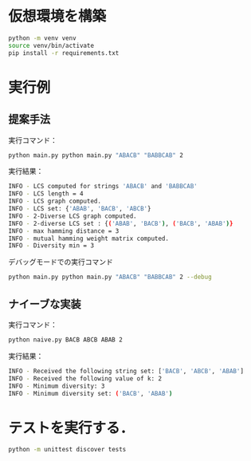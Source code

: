 # 仮想環境を構築

```bash
python -m venv venv
source venv/bin/activate
pip install -r requirements.txt
```

# 実行例
## 提案手法
実行コマンド：
```bash
python main.py python main.py "ABACB" "BABBCAB" 2
```
実行結果：
```bash
INFO - LCS computed for strings 'ABACB' and 'BABBCAB'
INFO - LCS length = 4
INFO - LCS graph computed.
INFO - LCS set: {'ABAB', 'BACB', 'ABCB'}
INFO - 2-Diverse LCS graph computed.
INFO - 2-diverse LCS set : {('ABAB', 'BACB'), ('BACB', 'ABAB')}
INFO - max hamming distance = 3
INFO - mutual hamming weight matrix computed.
INFO - Diversity min = 3
```
デバッグモードでの実行コマンド
```bash
python main.py python main.py "ABACB" "BABBCAB" 2 --debug
```

## ナイーブな実装
実行コマンド：
```bash
python naive.py BACB ABCB ABAB 2
```
実行結果：
```bash
INFO - Received the following string set: ['BACB', 'ABCB', 'ABAB']
INFO - Received the following value of k: 2
INFO - Minimum diversity: 3
INFO - Minimum diversity set: ('BACB', 'ABAB')
```

# テストを実行する．

```bash
python -m unittest discover tests
```
